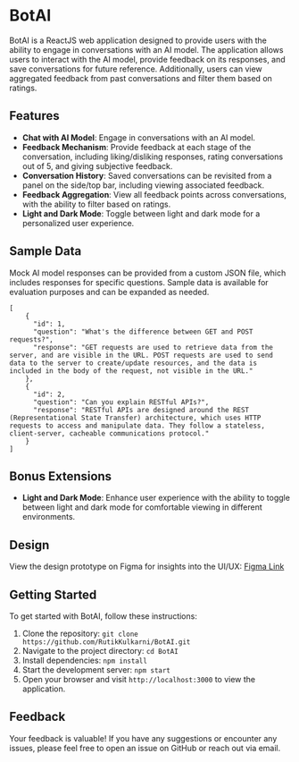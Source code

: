 # BotAI

BotAI is a ReactJS web application designed to provide users with the ability to engage in conversations with an AI model. The application allows users to interact with the AI model, provide feedback on its responses, and save conversations for future reference. Additionally, users can view aggregated feedback from past conversations and filter them based on ratings.

## Features

- **Chat with AI Model**: Engage in conversations with an AI model.
- **Feedback Mechanism**: Provide feedback at each stage of the conversation, including liking/disliking responses, rating conversations out of 5, and giving subjective feedback.
- **Conversation History**: Saved conversations can be revisited from a panel on the side/top bar, including viewing associated feedback.
- **Feedback Aggregation**: View all feedback points across conversations, with the ability to filter based on ratings.
- **Light and Dark Mode**: Toggle between light and dark mode for a personalized user experience.

## Sample Data

Mock AI model responses can be provided from a custom JSON file, which includes responses for specific questions. Sample data is available for evaluation purposes and can be expanded as needed.

```
[
    {
      "id": 1,
      "question": "What's the difference between GET and POST requests?",
      "response": "GET requests are used to retrieve data from the server, and are visible in the URL. POST requests are used to send data to the server to create/update resources, and the data is included in the body of the request, not visible in the URL."
    },
    {
      "id": 2,
      "question": "Can you explain RESTful APIs?",
      "response": "RESTful APIs are designed around the REST (Representational State Transfer) architecture, which uses HTTP requests to access and manipulate data. They follow a stateless, client-server, cacheable communications protocol."
    }
]
```

## Bonus Extensions

- **Light and Dark Mode**: Enhance user experience with the ability to toggle between light and dark mode for comfortable viewing in different environments.

## Design

View the design prototype on Figma for insights into the UI/UX: [Figma Link](https://www.figma.com/file/DYoSNliUDL3DlpgHPLlc0r/Bot-AI?type=design&node-id=8%3A2&mode=design&t=zonVsn4xCjMgsRIQ-1)

## Getting Started

To get started with BotAI, follow these instructions:

1. Clone the repository: `git clone https://github.com/RutikKulkarni/BotAI.git`
2. Navigate to the project directory: `cd BotAI`
3. Install dependencies: `npm install`
4. Start the development server: `npm start`
5. Open your browser and visit `http://localhost:3000` to view the application.

## Feedback

Your feedback is valuable! If you have any suggestions or encounter any issues, please feel free to open an issue on GitHub or reach out via email.
